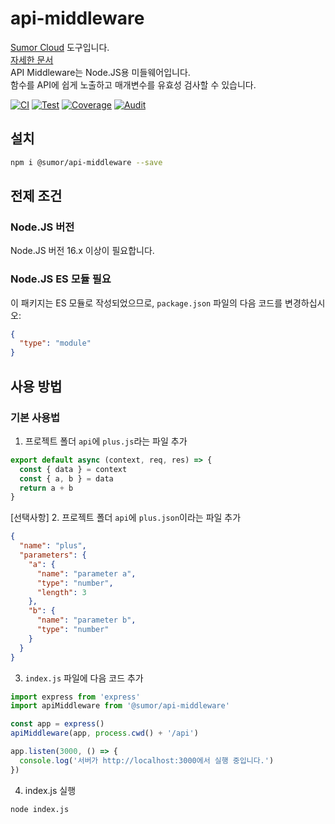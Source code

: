 # api-middleware

[Sumor Cloud](https://sumor.cloud) 도구입니다.  
[자세한 문서](https://sumor.cloud)  
API Middleware는 Node.JS용 미들웨어입니다.  
함수를 API에 쉽게 노출하고 매개변수를 유효성 검사할 수 있습니다.

[![CI](https://github.com/sumor-cloud/api-middleware/actions/workflows/ci.yml/badge.svg)](https://github.com/sumor-cloud/api-middleware/actions/workflows/ci.yml)
[![Test](https://github.com/sumor-cloud/api-middleware/actions/workflows/ut.yml/badge.svg)](https://github.com/sumor-cloud/api-middleware/actions/workflows/ut.yml)
[![Coverage](https://github.com/sumor-cloud/api-middleware/actions/workflows/coverage.yml/badge.svg)](https://github.com/sumor-cloud/api-middleware/actions/workflows/coverage.yml)
[![Audit](https://github.com/sumor-cloud/api-middleware/actions/workflows/audit.yml/badge.svg)](https://github.com/sumor-cloud/api-middleware/actions/workflows/audit.yml)

## 설치

```bash
npm i @sumor/api-middleware --save
```

## 전제 조건

### Node.JS 버전

Node.JS 버전 16.x 이상이 필요합니다.

### Node.JS ES 모듈 필요

이 패키지는 ES 모듈로 작성되었으므로,
`package.json` 파일의 다음 코드를 변경하십시오:

```json
{
  "type": "module"
}
```

## 사용 방법

### 기본 사용법

1. 프로젝트 폴더 `api`에 `plus.js`라는 파일 추가

```js
export default async (context, req, res) => {
  const { data } = context
  const { a, b } = data
  return a + b
}
```

[선택사항] 2. 프로젝트 폴더 `api`에 `plus.json`이라는 파일 추가

```json
{
  "name": "plus",
  "parameters": {
    "a": {
      "name": "parameter a",
      "type": "number",
      "length": 3
    },
    "b": {
      "name": "parameter b",
      "type": "number"
    }
  }
}
```

3. `index.js` 파일에 다음 코드 추가

```javascript
import express from 'express'
import apiMiddleware from '@sumor/api-middleware'

const app = express()
apiMiddleware(app, process.cwd() + '/api')

app.listen(3000, () => {
  console.log('서버가 http://localhost:3000에서 실행 중입니다.')
})
```

4. index.js 실행

```bash
node index.js
```
